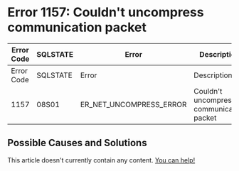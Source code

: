 
# Error 1157: Couldn't uncompress communication packet


| Error Code | SQLSTATE | Error | Description |
| --- | --- | --- | --- |
| Error Code | SQLSTATE | Error | Description |
| 1157 | 08S01 | ER_NET_UNCOMPRESS_ERROR | Couldn't uncompress communication packet |




## Possible Causes and Solutions


This article doesn't currently contain any content. [You can help!](/en/writing-and-editing-knowledge-base-articles/)


